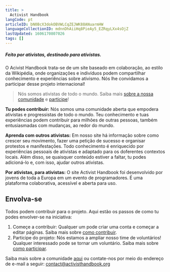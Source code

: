 ```yaml
---
title: >
  Activist Handbook
langCode: pt
articleID: bN0BcX3dokOBVWLCqZEJWK88ANuarmHW
languageCollectionID: mdnnDhAiiHq8PieAy5_EZRqyLXx4sOjZ
lastUpdated: 1606170807026
tags: []
---
```


##### Feito por ativistas, destinado para ativistas.

O Acivist Handbook trata-se de um site baseado em colaboração, ao estilo da Wikipédia, onde organizações e indivíduos podem compartilhar conhecimento e experiências sobre ativismo. Nós lhe convidamos a participar desse projeto internacional!

> Nós somos ativistas de todo o mundo. Saiba mais [sobre a nossa comunidade](/pt-br/https://www.activisthandbook.org/en/about) e [participe](/pt-br/https://www.activisthandbook.org/en/join)!

**Tu podes contribuir:** Nós somos uma comunidade aberta que empodera ativistas e progressistas de todo o mundo. Teu conhecimento e tuas experiências podem contribuir para milhões de outras pessoas, também entusiasmadas com mudanças, ao redor do mundo.

**Aprenda com outros ativistas:** Em nosso site há informação sobre como crescer seu movimento, fazer uma petição de sucesso e organisar protestos e manifestações. Todo conhecimento é enriquecido por experiências pessoais de ativistas e adaptado para os doferentes contextos locais. Além disso, se quaisquer conteúdo estiver a faltar, tu podes adicioná-lo e, com isso, ajudar outros ativistas.

**Por ativistas, para ativistas:** O site Activist Handbook foi desenvolvido por jovens de toda a Europa em um evento de programadores. É uma plataforma colaborativa, acessível e aberta para uso.

## Envolva-se

Todos podem contribuir para o projeto. Aqui estão os passos de como tu podes envolver-se na iniciativa:

1.  Começe a contribuir: Qualquer um pode criar uma conta e começar a editar páginas. Saiba mais sobre [como contribuir](/pt-br/https://www.activisthandbook.org/en/contribute).
2.  Participe do projeto: Nós estamos a ampliar nosso time de voluntários! Qualquer interessado pode se tornar um voluntário. Saiba mais sobre [como participar](/pt-br/https://www.activisthandbook.org/en/join).

Saiba mais sobre a comunidade [aqui](/pt-br/https://www.activisthandbook.org/en/about) ou contate-nos por meio do endereço de e-mail a seguir: [contact@activisthandbook.org](mailto:contact@activisthandbook.org)